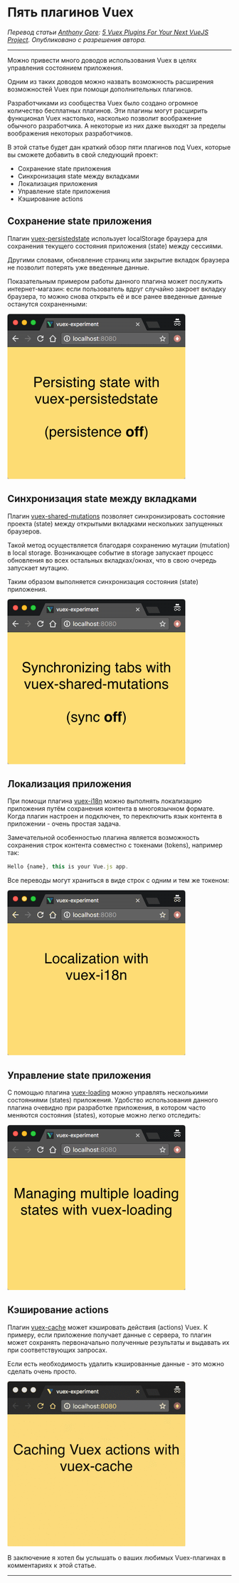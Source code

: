 # Пять плагинов Vuex

*Перевод статьи [Anthony Gore](https://twitter.com/anthonygore): [5 Vuex Plugins For Your Next VueJS Project](https://vuejsdevelopers.com/2017/09/11/vue-js-vuex-plugins/). Опубликовано с разрешения автора.*

***

Можно привести много доводов использования Vuex в целях управления состоянием приложения.

Одним из таких доводов можно назвать возможность расширения возможностей Vuex при помощи дополнительных плагинов.

Разработчиками из сообщества Vuex было создано огромное количество бесплатных плагинов. Эти плагины могут расширить функционал Vuex настолько, насколько позволит воображение обычного разработчика. А некоторые из них даже выходят за пределы воображения некоторых разработчиков.

В этой статье будет дан краткий обзор пяти плагинов под Vuex, которые вы сможете добавить в свой следующий проект:

  * Сохранение state приложения
  * Синхронизация state между вкладками
  * Локализация приложения
  * Управление state приложения
  * Кэширование actions

## Сохранение state приложения

Плагин [vuex-persistedstate](https://github.com/robinvdvleuten/vuex-persistedstate "Persist Vuex state with localStorage") использует localStorage браузера для сохранения текущего состояния приложения (state) между сессиями.

Другими словами, обновление страниц или закрытие вкладок браузера не позволит потерять уже введенные данные.

Показательным примером работы данного плагина может послужить интернет-магазин: если пользователь вдруг случайно закроет вкладку браузера, то можно снова открыть её и все ранее введенные данные останутся сохраненными:

![Persist Vuex state with localStorage](./images/vuex_plugins_01.gif "Persist Vuex state with localStorage")

## Синхронизация state между вкладками

Плагин [vuex-shared-mutations](https://github.com/xanf/vuex-shared-mutations) позволяет синхронизировать состояние проекта (state) между открытыми вкладками нескольких запущенных браузеров.

Такой метод осуществляется благодаря сохранению мутации (mutation) в local storage. Возникающее событие в storage запускает процесс обновления во всех остальных вкладках/окнах, что в свою очередь запускает мутацию.

Таким образом выполняется синхронизация состояния (state) приложения.

![Share Vuex mutations between tabs/windows](./images/vuex_plugins_02.gif "Share Vuex mutations between tabs/windows")

## Локализация приложения

При помощи плагина [vuex-i18n](https://github.com/dkfbasel/vuex-i18n "vuex-i18n") можно выполнять локализацию приложения путём сохранения контента в многоязычном формате. Когда плагин настроен и подключен, то переключить язык контента в приложении - очень простая задача.

Замечательной особенностью плагина является возможность сохранения строк контента совместно с токенами (tokens), например так:

```js
Hello {name}, this is your Vue.js app.
```

Все переводы могут храниться в виде строк с одним и тем же токеном:

![vuex-i18n](./images/vuex_plugins_03.gif "vuex-i18n")

## Управление state приложения

С помощью плагина [vuex-loading](https://github.com/f/vuex-loading) можно управлять несколькими состояниями (states) приложения. Удобство использования данного плагина очевидно при разработке приложения, в котором часто меняются состояния (states), которые можно легко отследить:

![vuex-loading](./images/vuex_plugins_04.gif "vuex-loading")

## Кэширование actions

Плагин [vuex-cache](https://github.com/superwf/vuex-cache "vuex-cache") может кэшировать действия (actions) Vuex. К примеру, если приложение получает данные с сервера, то плагин может сохранять первоначально полученные результаты и выдавать их при соответствующих запросах.

Если есть необходимость удалить кэшированные данные - это можно сделать очень просто.

![vuex-cache](./images/vuex_plugins_05.gif "vuex-cache")

В заключение я хотел бы услышать о ваших любимых Vuex-плагинах в комментариях к этой статье.

***
